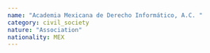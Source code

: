 ```yaml
---
name: "Academia Mexicana de Derecho Informático, A.C. "
category: civil_society
nature: "Association"
nationality: MEX
---
```

    